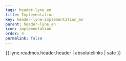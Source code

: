 ```yaml
---
tags: header-lyne_en
title: Implementation
key: header-lyne-implementation_en
parent: header-lyne_en
icon: implementation
order: 4
permalink: false  
---
```

{{ lyne.readmes.header.header | absolutelinks | safe }}
